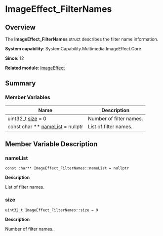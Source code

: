 # ImageEffect_FilterNames


## Overview

The **ImageEffect_FilterNames** struct describes the filter name information.

**System capability**: SystemCapability.Multimedia.ImageEffect.Core

**Since**: 12

**Related module**: [ImageEffect](_image_effect.md)


## Summary


### Member Variables

| Name| Description|
| -------- | -------- |
| uint32_t [size](#size) = 0 | Number of filter names. |
| const char \*\* [nameList](#namelist) = nullptr | List of filter names. |


## Member Variable Description


### nameList

```
const char** ImageEffect_FilterNames::nameList = nullptr
```
**Description**

List of filter names.


### size

```
uint32_t ImageEffect_FilterNames::size = 0
```
**Description**

Number of filter names.